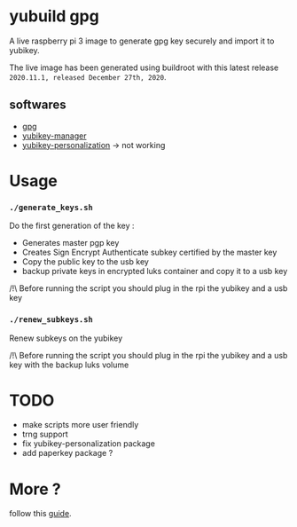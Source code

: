 # yubuild gpg

A live raspberry pi 3 image to generate gpg key securely and import it to yubikey.

The live image has been generated using buildroot with this latest release `2020.11.1, released December 27th, 2020`.

## softwares

- [gpg](https://gnupg.org/)
- [yubikey-manager](https://github.com/Yubico/yubikey-manager)
- [yubikey-personalization](https://github.com/Yubico/yubikey-personalization) -> not working

# Usage

### `./generate_keys.sh`

Do the first generation of the key :

- Generates master pgp key
- Creates Sign Encrypt Authenticate subkey certified by the master key
- Copy the public key to the usb key
- backup private keys in encrypted luks container and copy it to a usb key

/!\ Before running the script you should plug in the rpi the yubikey and a usb key

### `./renew_subkeys.sh`

Renew subkeys on the yubikey

/!\ Before running the script you should plug in the rpi the yubikey and a usb key with the backup luks volume

# TODO

- make scripts more user friendly
- trng support
- fix yubikey-personalization package
- add paperkey package ?

# More ?

follow this [guide](https://github.com/drduh/YubiKey-Guide).
